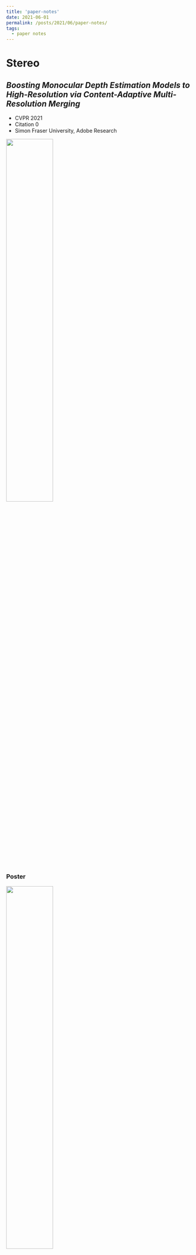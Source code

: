 ```yaml
---
title: 'paper-notes'
date: 2021-06-01
permalink: /posts/2021/06/paper-notes/
tags:
  - paper notes
---
```


# Stereo

## ***Boosting Monocular Depth Estimation Models to High-Resolution via Content-Adaptive Multi-Resolution Merging***

- CVPR 2021
- Citation 0
- Simon Fraser University, Adobe Research

<img src="http://yaksoy.github.io/images/hrdepthTeaser.jpg" width = 50% height = 50% div align=center />

### Poster
<img src='http://yaksoy.github.io/highresdepth/CVPR21PosterSm.jpg' width = 50% div align=mid>

### Intro

Issues:
- Trade-off between **a consistent scene structure** and **the high-frequency details**.
- The networks starts to produce **structurally inconsistent** when the **contextural cues** in the image are **further apart** than the **receptive field size**.

Methods:
- Using an edge map as the proxy for contextual cues to derermine this maximun resolution by making sure that no pixel is further apart from contextual cues than half of the receptive field size.


# 3D Hands and Pose

Reference:
- [【NeRF论文笔记】用于视图合成的神经辐射场技术](https://zhuanlan.zhihu.com/p/360365941)